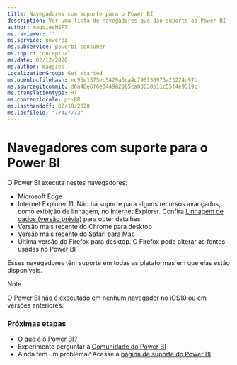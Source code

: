 ```yaml
---
title: Navegadores com suporte para o Power BI
description: Ver uma lista de navegadores que dão suporte ao Power BI
author: maggiesMSFT
ms.reviewer: ''
ms.service: powerbi
ms.subservice: powerbi-consumer
ms.topic: conceptual
ms.date: 02/12/2020
ms.author: maggies
LocalizationGroup: Get started
ms.openlocfilehash: ec93e1575ec5429a3ca4c790150973a23224d97b
ms.sourcegitcommit: d6a48e6f6e3449820b5ca03638b11c55f4e9319c
ms.translationtype: HT
ms.contentlocale: pt-BR
ms.lasthandoff: 02/18/2020
ms.locfileid: "77427773"
---
```

# <a name="supported-browsers-for-power-bi"></a>Navegadores com suporte para o Power BI
O Power BI executa nestes navegadores:

- Microsoft Edge
- Internet Explorer 11. Não há suporte para alguns recursos avançados, como exibição de linhagem, no Internet Explorer. Confira [Linhagem de dados (versão prévia)](service-data-lineage.md) para obter detalhes.
- Versão mais recente do Chrome para desktop
- Versão mais recente do Safari para Mac
- Última versão do Firefox para desktop. O Firefox pode alterar as fontes usadas no Power BI 

Esses navegadores têm suporte em todas as plataformas em que elas estão disponíveis.

> [!NOTE]
> O Power BI não é executado em nenhum navegador no iOS10 ou em versões anteriores.

### <a name="next-steps"></a>Próximas etapas
* [O que é o Power BI?](power-bi-overview.md)
* Experimente perguntar à [Comunidade do Power BI](https://community.powerbi.com/)
* Ainda tem um problema? Acesse a [página de suporte do Power BI](https://powerbi.microsoft.com/support/)

